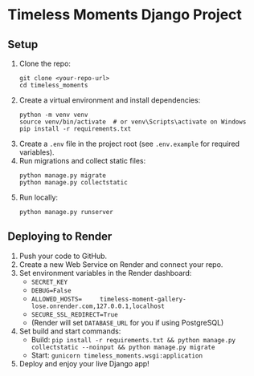 # Timeless Moments Django Project

## Setup

1. Clone the repo:
   ```
   git clone <your-repo-url>
   cd timeless_moments
   ```
2. Create a virtual environment and install dependencies:
   ```
   python -m venv venv
   source venv/bin/activate  # or venv\Scripts\activate on Windows
   pip install -r requirements.txt
   ```
3. Create a `.env` file in the project root (see `.env.example` for required variables).
4. Run migrations and collect static files:
   ```
   python manage.py migrate
   python manage.py collectstatic
   ```
5. Run locally:
   ```
   python manage.py runserver
   ```

## Deploying to Render

1. Push your code to GitHub.
2. Create a new Web Service on Render and connect your repo.
3. Set environment variables in the Render dashboard:
   - `SECRET_KEY`
   - `DEBUG=False`
   - `ALLOWED_HOSTS=     timeless-moment-gallery-lose.onrender.com,127.0.0.1,localhost`
   - `SECURE_SSL_REDIRECT=True`
   - (Render will set `DATABASE_URL` for you if using PostgreSQL)
4. Set build and start commands:
   - Build: `pip install -r requirements.txt && python manage.py collectstatic --noinput && python manage.py migrate`
   - Start: `gunicorn timeless_moments.wsgi:application`
5. Deploy and enjoy your live Django app! 